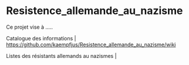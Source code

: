 # Resistence_allemande_au_nazisme
Ce projet vise à .....

Catalogue des informations | https://github.com/kaempfjus/Resistence_allemande_au_nazisme/wiki

Listes des résistants allemands au nazismes | 

